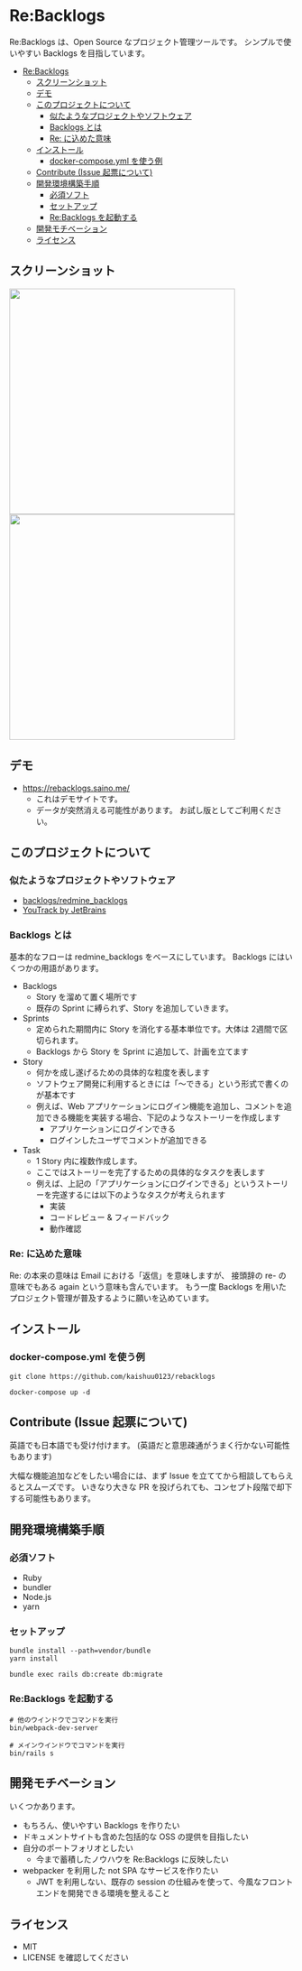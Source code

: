 # Re:Backlogs

Re:Backlogs は、Open Source なプロジェクト管理ツールです。
シンプルで使いやすい Backlogs を目指しています。

* [Re:Backlogs](#rebacklogs)
    * [スクリーンショット](#スクリーンショット)
    * [デモ](#デモ)
    * [このプロジェクトについて](#このプロジェクトについて)
       * [似たようなプロジェクトやソフトウェア](#似たようなプロジェクトやソフトウェア)
       * [Backlogs とは](#backlogs-とは)
       * [Re: に込めた意味](#re-に込めた意味)
    * [インストール](#インストール)
       * [docker-compose.yml を使う例](#docker-composeyml-を使う例)
    * [Contribute (Issue 起票について)](#contribute-issue-起票について)
    * [開発環境構築手順](#開発環境構築手順)
       * [必須ソフト](#必須ソフト)
       * [セットアップ](#セットアップ)
       * [Re:Backlogs を起動する](#rebacklogs-を起動する)
    * [開発モチベーション](#開発モチベーション)
    * [ライセンス](#ライセンス)

## スクリーンショット

<img src="https://raw.githubusercontent.com/kaishuu0123/rebacklogs/master/images_for_README/backlogs.png" width="400"> <img src="https://raw.githubusercontent.com/kaishuu0123/rebacklogs/master/images_for_README/kanban.png" width="400">

## デモ

* https://rebacklogs.saino.me/
  * これはデモサイトです。
  * データが突然消える可能性があります。 お試し版としてご利用ください。

## このプロジェクトについて
### 似たようなプロジェクトやソフトウェア
* [backlogs/redmine_backlogs](https://github.com/backlogs/redmine_backlogs)
* [YouTrack by JetBrains](https://www.jetbrains.com/youtrack/)

### Backlogs とは

基本的なフローは redmine_backlogs をベースにしています。
Backlogs にはいくつかの用語があります。

* Backlogs
    * Story を溜めて置く場所です
    * 既存の Sprint に縛られず、Story を追加していきます。
* Sprints
    * 定められた期間内に Story を消化する基本単位です。大体は 2週間で区切られます。
    * Backlogs から Story を Sprint に追加して、計画を立てます
* Story
    * 何かを成し遂げるための具体的な粒度を表します
    * ソフトウェア開発に利用するときには「〜できる」という形式で書くのが基本です
    * 例えば、Web アプリケーションにログイン機能を追加し、コメントを追加できる機能を実装する場合、下記のようなストーリーを作成します
        * アプリケーションにログインできる
        * ログインしたユーザでコメントが追加できる
* Task
    * 1 Story 内に複数作成します。
    * ここではストーリーを完了するための具体的なタスクを表します
    * 例えば、上記の「アプリケーションにログインできる」というストーリーを完遂するには以下のようなタスクが考えられます
        * 実装
        * コードレビュー & フィードバック
        * 動作確認

### Re: に込めた意味

Re: の本来の意味は Email における「返信」を意味しますが、
接頭辞の re- の意味でもある again という意味も含んでいます。
もう一度 Backlogs を用いたプロジェクト管理が普及するように願いを込めています。

## インストール

### docker-compose.yml を使う例

```command
git clone https://github.com/kaishuu0123/rebacklogs

docker-compose up -d
```

## Contribute (Issue 起票について)

英語でも日本語でも受け付けます。
(英語だと意思疎通がうまく行かない可能性もあります)

大幅な機能追加などをしたい場合には、まず Issue を立ててから相談してもらえるとスムーズです。
いきなり大きな PR を投げられても、コンセプト段階で却下する可能性もあります。

## 開発環境構築手順
### 必須ソフト

* Ruby
* bundler
* Node.js
* yarn

### セットアップ

```command
bundle install --path=vendor/bundle
yarn install

bundle exec rails db:create db:migrate
```

### Re:Backlogs を起動する

```
# 他のウインドウでコマンドを実行
bin/webpack-dev-server

# メインウインドウでコマンドを実行
bin/rails s
```

## 開発モチベーション
いくつかあります。

* もちろん、使いやすい Backlogs を作りたい
* ドキュメントサイトも含めた包括的な OSS の提供を目指したい
* 自分のポートフォリオとしたい
    * 今まで蓄積したノウハウを Re:Backlogs に反映したい
* webpacker を利用した not SPA なサービスを作りたい
    * JWT を利用しない、既存の session の仕組みを使って、今風なフロントエンドを開発できる環境を整えること

## ライセンス

* MIT
* LICENSE を確認してください
